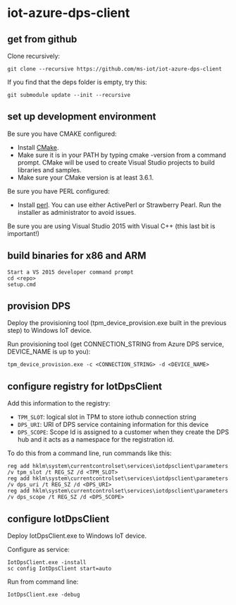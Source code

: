 # iot-azure-dps-client

## get from github
Clone recursively:

    git clone --recursive https://github.com/ms-iot/iot-azure-dps-client

If you find that the deps folder is empty, try this:

    git submodule update --init --recursive

## set up development environment
Be sure you have CMAKE configured:

* Install [CMake](https://cmake.org/download/). 
* Make sure it is in your PATH by typing cmake -version from a command prompt. CMake will be used to create Visual Studio projects to build libraries and samples. 
* Make sure your CMake version is at least 3.6.1.

Be sure you have PERL configured:

* Install [perl](https://www.perl.org/get.html). You can use either ActivePerl or Strawberry Pearl. Run the installer as administrator to avoid issues.
    
Be sure you are using Visual Studio 2015 with Visual C++ (this last bit is important!)

## build binaries for x86 and ARM

    Start a VS 2015 developer command prompt
    cd <repo>
    setup.cmd

## provision DPS
Deploy the provisioning tool (tpm_device_provision.exe built in the previous step) to Windows IoT device.

Run provisioning tool (get CONNECTION_STRING from Azure DPS service, DEVICE_NAME is up to you):

    tpm_device_provision.exe -c <CONNECTION_STRING> -d <DEVICE_NAME>

## configure registry for IotDpsClient
Add this information to the registry:
* `TPM_SLOT`: logical slot in TPM to store iothub connection string
* `DPS_URI`: URI of DPS service containing information for this device
* `DPS_SCOPE`: Scope Id is assigned to a customer when they create the DPS hub and it acts as a namespace for the registration id.

To do this from a command line, run commands like this:

    reg add hklm\system\currentcontrolset\services\iotdpsclient\parameters  /v tpm_slot /t REG_SZ /d <TPM_SLOT>
    reg add hklm\system\currentcontrolset\services\iotdpsclient\parameters /v dps_uri /t REG_SZ /d <DPS_URI>
    reg add hklm\system\currentcontrolset\services\iotdpsclient\parameters /v dps_scope /t REG_SZ /d <DPS_SCOPE>

## configure IotDpsClient
Deploy IotDpsClient.exe to Windows IoT device.

Configure as service:

    IotDpsClient.exe -install
    sc config IotDpsClient start=auto

Run from command line:

    IotDpsClient.exe -debug
